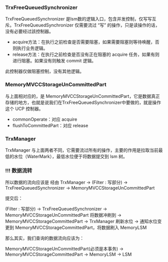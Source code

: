 ### TrxFreeQueuedSynchronizer

TrxFreeQueuedSynchronizer 是lsm数的逻辑入口，包含并发控制，仅写写互斥。TrxFreeQueuedSynchronizer 仅需要流过 “写” 的操作，只是读操作的话，没有必要经过該控制器。

 - acquire方法：在执行之前检查是否需要阻塞，如果需要阻塞则等待唤醒，否则执行业务逻辑。
 - release方法：在执行之前检查是否没有正在阻塞的 acquire 任务，如果有则进行阻塞。如果没有则触发 commit 逻辑。
 
此控制器仅做阻塞控制，没有其他逻辑。

### MemoryMVCCStorageUnCommittedPart

与上面相对应的，是 MemoryMVCCStorageUnCommittedPart，它是数据真正存储的地方，也就是说我们在TrxFreeQueuedSynchronizer中要做的，就是操作这个 UCP 控制器。

 - commonOperate：对应 acquire
 - flushToCommittedPart：对应 release
 
### TrxManager
 
 TrxManager 与上面两者不同，它需要流过所有的操作，主要的作用是拉取当前最低的水位（WaterMark），最低水位便于将数据提交到 lsm 树。
 
### !!! 数据流转

所以数据的流向应该是 经由 
TrxManager ->
(Filter : 写部分) -> TrxFreeQueuedSynchronizer
-> MemoryMVCCStorageUnCommittedPart

提交后：

(Filter : 写部分) -> TrxFreeQueuedSynchronizer
-> MemoryMVCCStorageUnCommittedPart 将数据冲刷到 -> MemoryMVCCStorageCommittedPart
-> TrxManager 刷新水位
-> 通知水位变更到 MemoryMVCCStorageCommittedPart，将数据刷入 MemoryLSM

那么其实，我们查询的数据流向应该为：

MemoryMVCCStorageUnCommittedPart(必须是本事务) -> MemoryMVCCStorageCommittedPart -> MemoryLSM -> LSM